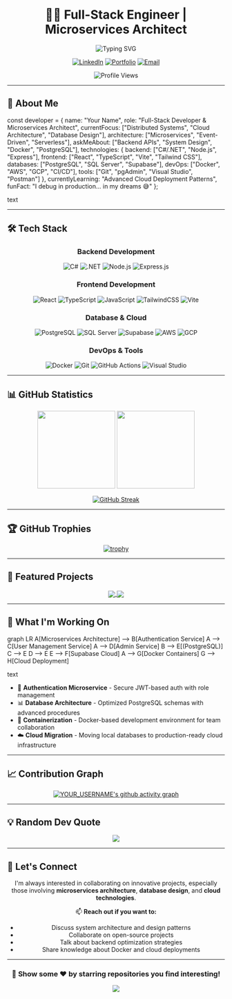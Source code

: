 <div align="center">
  
# 👨‍💻 Full-Stack Engineer | Microservices Architect

<img src="https://readme-typing-svg.herokuapp.com?font=Fira+Code&size=22&duration=3000&pause=1000&color=00D9FF&center=true&vCenter=true&multiline=true&width=600&height=100&lines=Building+Scalable+Microservices+%F0%9F%9A%80;Cloud+%7C+Databases+%7C+DevOps;.NET+%E2%80%A2+Node.js+%E2%80%A2+React+%E2%80%A2+Docker" alt="Typing SVG" />

[![LinkedIn](https://img.shields.io/badge/LinkedIn-0077B5?style=for-the-badge&logo=linkedin&logoColor=white)](YOUR_LINKEDIN)
[![Portfolio](https://img.shields.io/badge/Portfolio-FF5722?style=for-the-badge&logo=google-chrome&logoColor=white)](YOUR_PORTFOLIO)
[![Email](https://img.shields.io/badge/Email-D14836?style=for-the-badge&logo=gmail&logoColor=white)](mailto:YOUR_EMAIL)

![Profile Views](https://komarev.com/ghpvc/?username=YOUR_USERNAME&color=00D9FF&style=for-the-badge)

</div>

---

## 🎯 About Me

const developer = {
name: "Your Name",
role: "Full-Stack Developer & Microservices Architect",
currentFocus: ["Distributed Systems", "Cloud Architecture", "Database Design"],
architecture: ["Microservices", "Event-Driven", "Serverless"],
askMeAbout: ["Backend APIs", "System Design", "Docker", "PostgreSQL"],
technologies: {
backend: ["C#/.NET", "Node.js", "Express"],
frontend: ["React", "TypeScript", "Vite", "Tailwind CSS"],
databases: ["PostgreSQL", "SQL Server", "Supabase"],
devOps: ["Docker", "AWS", "GCP", "CI/CD"],
tools: ["Git", "pgAdmin", "Visual Studio", "Postman"]
},
currentlyLearning: "Advanced Cloud Deployment Patterns",
funFact: "I debug in production... in my dreams 😅"
};

text

---

## 🛠️ Tech Stack

<div align="center">

### Backend Development
![C#](https://img.shields.io/badge/C%23-239120?style=for-the-badge&logo=c-sharp&logoColor=white)
![.NET](https://img.shields.io/badge/.NET-512BD4?style=for-the-badge&logo=dotnet&logoColor=white)
![Node.js](https://img.shields.io/badge/Node.js-339933?style=for-the-badge&logo=nodedotjs&logoColor=white)
![Express.js](https://img.shields.io/badge/Express.js-000000?style=for-the-badge&logo=express&logoColor=white)

### Frontend Development
![React](https://img.shields.io/badge/React-20232A?style=for-the-badge&logo=react&logoColor=61DAFB)
![TypeScript](https://img.shields.io/badge/TypeScript-007ACC?style=for-the-badge&logo=typescript&logoColor=white)
![JavaScript](https://img.shields.io/badge/JavaScript-F7DF1E?style=for-the-badge&logo=javascript&logoColor=black)
![TailwindCSS](https://img.shields.io/badge/Tailwind_CSS-38B2AC?style=for-the-badge&logo=tailwind-css&logoColor=white)
![Vite](https://img.shields.io/badge/Vite-646CFF?style=for-the-badge&logo=vite&logoColor=white)

### Database & Cloud
![PostgreSQL](https://img.shields.io/badge/PostgreSQL-316192?style=for-the-badge&logo=postgresql&logoColor=white)
![SQL Server](https://img.shields.io/badge/Microsoft_SQL_Server-CC2927?style=for-the-badge&logo=microsoft-sql-server&logoColor=white)
![Supabase](https://img.shields.io/badge/Supabase-3ECF8E?style=for-the-badge&logo=supabase&logoColor=white)
![AWS](https://img.shields.io/badge/Amazon_AWS-232F3E?style=for-the-badge&logo=amazon-aws&logoColor=white)
![GCP](https://img.shields.io/badge/Google_Cloud-4285F4?style=for-the-badge&logo=google-cloud&logoColor=white)

### DevOps & Tools
![Docker](https://img.shields.io/badge/Docker-2496ED?style=for-the-badge&logo=docker&logoColor=white)
![Git](https://img.shields.io/badge/Git-F05032?style=for-the-badge&logo=git&logoColor=white)
![GitHub Actions](https://img.shields.io/badge/GitHub_Actions-2088FF?style=for-the-badge&logo=github-actions&logoColor=white)
![Visual Studio](https://img.shields.io/badge/Visual_Studio-5C2D91?style=for-the-badge&logo=visual-studio&logoColor=white)

</div>

---

## 📊 GitHub Statistics

<div align="center">
  
<img height="180em" src="https://github-readme-stats.vercel.app/api?username=YOUR_USERNAME&show_icons=true&theme=tokyonight&include_all_commits=true&count_private=true&hide_border=true&bg_color=0D1117&title_color=00D9FF&icon_color=00D9FF&text_color=C9D1D9"/>
<img height="180em" src="https://github-readme-stats.vercel.app/api/top-langs/?username=YOUR_USERNAME&layout=compact&theme=tokyonight&hide_border=true&bg_color=0D1117&title_color=00D9FF&text_color=C9D1D9&langs_count=8"/>

</div>

<div align="center">

[![GitHub Streak](https://github-readme-streak-stats.herokuapp.com?user=YOUR_USERNAME&theme=tokyonight&hide_border=true&background=0D1117&stroke=00D9FF&ring=00D9FF&fire=FF6B6B&currStreakLabel=00D9FF)](https://git.io/streak-stats)

</div>

---

## 🏆 GitHub Trophies

<div align="center">
  
[![trophy](https://github-profile-trophy.vercel.app/?username=YOUR_USERNAME&theme=tokyonight&no-frame=true&no-bg=true&column=7&margin-w=15&margin-h=15)](https://github.com/ryo-ma/github-profile-trophy)

</div>

---

## 🚀 Featured Projects

<div align="center">

<a href="https://github.com/YOUR_USERNAME/PROJECT1">
  <img align="center" src="https://github-readme-stats.vercel.app/api/pin/?username=YOUR_USERNAME&repo=PROJECT1&theme=tokyonight&hide_border=true&bg_color=0D1117&title_color=00D9FF&icon_color=00D9FF&text_color=C9D1D9" />
</a>

<a href="https://github.com/YOUR_USERNAME/PROJECT2">
  <img align="center" src="https://github-readme-stats.vercel.app/api/pin/?username=YOUR_USERNAME&repo=PROJECT2&theme=tokyonight&hide_border=true&bg_color=0D1117&title_color=00D9FF&icon_color=00D9FF&text_color=C9D1D9" />
</a>

</div>

---

## 💼 What I'm Working On

graph LR
A[Microservices Architecture] --> B[Authentication Service]
A --> C[User Management Service]
A --> D[Admin Service]
B --> E[(PostgreSQL)]
C --> E
D --> E
E --> F[Supabase Cloud]
A --> G[Docker Containers]
G --> H[Cloud Deployment]

text

- 🔐 **Authentication Microservice** - Secure JWT-based auth with role management
- 📊 **Database Architecture** - Optimized PostgreSQL schemas with advanced procedures
- 🐳 **Containerization** - Docker-based development environment for team collaboration
- ☁️ **Cloud Migration** - Moving local databases to production-ready cloud infrastructure

---

## 📈 Contribution Graph

<div align="center">

[![YOUR_USERNAME's github activity graph](https://github-readme-activity-graph.vercel.app/graph?username=YOUR_USERNAME&theme=tokyo-night&hide_border=true&bg_color=0D1117&color=00D9FF&line=00D9FF&point=FF6B6B)](https://github.com/ashutosh00710/github-readme-activity-graph)

</div>

---

## 💡 Random Dev Quote

<div align="center">
  
![](https://quotes-github-readme.vercel.app/api?type=horizontal&theme=tokyonight)

</div>

---

## 🤝 Let's Connect

<div align="center">

I'm always interested in collaborating on innovative projects, especially those involving **microservices architecture**, **database design**, and **cloud technologies**. 

📫 **Reach out if you want to:**
- Discuss system architecture and design patterns
- Collaborate on open-source projects
- Talk about backend optimization strategies
- Share knowledge about Docker and cloud deployments

</div>

---

<div align="center">

### 🌟 Show some ❤️ by starring repositories you find interesting!

<img src="https://raw.githubusercontent.com/Trilokia/Trilokia/379277808c61ef204768a61bbc5d25bc7798ccf1/bottom_header.svg" />

</div>
